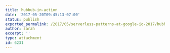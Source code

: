 ```yaml
---
title: hubbub-in-action
date: '2017-05-20T09:45:13-07:00'
status: publish
exported_permalink: /2017/05/serverless-patterns-at-google-io-2017/hubbub-in-action
author: sarah
excerpt: ''
type: attachment
id: 6231
---
```

<!DOCTYPE html PUBLIC "-//W3C//DTD HTML 4.0 Transitional//EN" "http://www.w3.org/TR/REC-html40/loose.dtd">
<?xml encoding="UTF-8">
